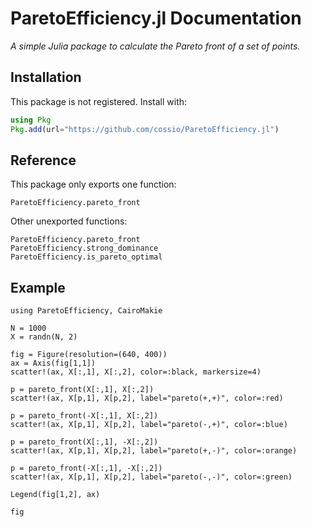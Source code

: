 # ParetoEfficiency.jl Documentation

*A simple Julia package to calculate the Pareto front of a set of points.*

## Installation

This package is not registered.
Install with:

```julia
using Pkg
Pkg.add(url="https://github.com/cossio/ParetoEfficiency.jl")
```

## Reference

This package only exports one function:

```@docs
ParetoEfficiency.pareto_front
```

Other unexported functions:

```@docs
ParetoEfficiency.pareto_front
ParetoEfficiency.strong_dominance
ParetoEfficiency.is_pareto_optimal
```

## Example

```@example
using ParetoEfficiency, CairoMakie

N = 1000
X = randn(N, 2)

fig = Figure(resolution=(640, 400))
ax = Axis(fig[1,1])
scatter!(ax, X[:,1], X[:,2], color=:black, markersize=4)

p = pareto_front(X[:,1], X[:,2])
scatter!(ax, X[p,1], X[p,2], label="pareto(+,+)", color=:red)

p = pareto_front(-X[:,1], X[:,2])
scatter!(ax, X[p,1], X[p,2], label="pareto(-,+)", color=:blue)

p = pareto_front(X[:,1], -X[:,2])
scatter!(ax, X[p,1], X[p,2], label="pareto(+,-)", color=:orange)

p = pareto_front(-X[:,1], -X[:,2])
scatter!(ax, X[p,1], X[p,2], label="pareto(-,-)", color=:green)

Legend(fig[1,2], ax)

fig
```